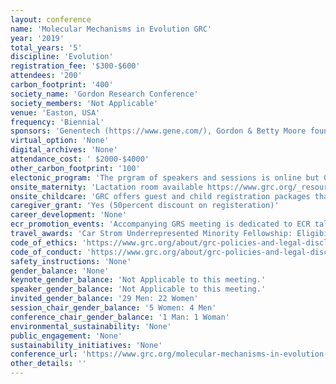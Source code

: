```yaml
---
layout: conference 
name: 'Molecular Mechanisms in Evolution GRC'
year: '2019'
total_years: '5'
discipline: 'Evolution'
registration_fee: '$300-$600'
attendees: '200'
carbon_footprint: '400'
society_name: 'Gordon Research Conference'
society_members: 'Not Applicable'
venue: 'Easton, USA'
frequency: 'Biennial'
sponsors: 'Genentech (https://www.gene.com/), Gordon & Betty Moore foundation (https://www.moore.org/), Journal of Molecular Evolution (https://link.springer.com/journal/239), Elsevier (https://www.elsevier.com/), Ginkgo bioworks (https://www.ginkgobioworks.com/)'
virtual_option: 'None'
digital_archives: 'None'
attendance_cost: ' $2000-$4000'
other_carbon_footprint: '100'
electonic_program: 'The prgram of speakers and sessions is online but Gordon research conferences refrain from making the book of abstracts available online.'
onsite_maternity: 'Lactation room available https://www.grc.org/_resources/common/userfiles/file/ChildcareandGuestGuide-StonehillCollege.pdf'
onsite_childcare: 'GRC offers guest and child registration packages that allow guests to share your accommodations and join you at meals. Children under 4-years-old are free of charge and children ages 4-12 receive a 50percent discount.'
caregiver_grant: 'Yes (50percent discount on registeration)'
career_development: 'None'
ecr_promotion_events: 'Accompanying GRS meeting is dedicated to ECR talks only. '
travel_awards: 'Car Strom Underrepresented Minority Fellowship: Eligibility: must be: Graduate student, postdoc, faculty or research scientist, Hispanic or Latino, American Indian or Alaska Native, Black or African American, Native Hawaiian or Other Pacific Islander, U.S. Citizen or permanent resident with a Green Card, Currently working at a U.S. institution Is attending a GRC for the first time.'
code_of_ethics: 'https://www.grc.org/about/grc-policies-and-legal-disclaimers/'
code_of_conduct: 'https://www.grc.org/about/grc-policies-and-legal-disclaimers/'
safety_instructions: 'None'
gender_balance: 'None'
keynote_gender_balance: 'Not Applicable to this meeting.'
speaker_gender_balance: 'Not Applicable to this meeting.'
invited_gender_balance: '29 Men: 22 Women'
session_chair_gender_balance: '5 Women: 4 Men'
conference_chair_gender_balance: '1 Man: 1 Woman'
environmental_sustainability: 'None'
public_engagement: 'None'
sustainability_initiatives: 'None'
conference_url: 'https://www.grc.org/molecular-mechanisms-in-evolution-conference/2019/'
other_details: ''
---
```

